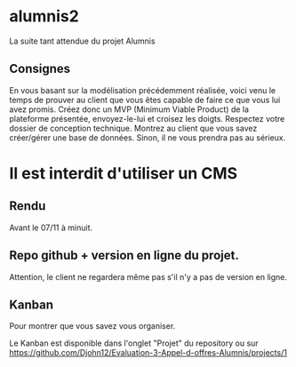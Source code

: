 # alumnis2

La suite tant attendue du projet Alumnis
## Consignes

En vous basant sur la modélisation précédemment réalisée, voici venu le temps de prouver au client que vous êtes capable de faire ce que vous lui avez promis. Créez donc un MVP (Minimum Viable Product) de la plateforme présentée, envoyez-le-lui et croisez les doigts. Respectez votre dossier de conception technique. Montrez au client que vous savez créer/gérer une base de données. Sinon, il ne vous prendra pas au sérieux.
# Il est interdit d'utiliser un CMS
## Rendu

Avant le 07/11 à minuit.

## Repo github + version en ligne du projet.

Attention, le client ne regardera même pas s'il n'y a pas de version en ligne.

## Kanban

Pour montrer que vous savez vous organiser.

Le Kanban est disponible dans l'onglet "Projet" du repository ou sur https://github.com/Djohn12/Evaluation-3-Appel-d-offres-Alumnis/projects/1